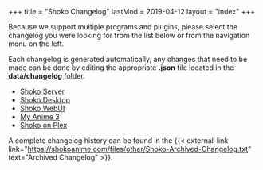 +++
title = "Shoko Changelog"
lastMod = 2019-04-12
layout = "index"
+++

Because we support multiple programs and plugins, please select the changelog you were looking for from the list below or from the navigation menu on the left. 

Each changelog is generated automatically, any changes that need to be made can be done by editing the appropriate **.json** file located in the **data/changelog** folder. 

- [Shoko Server](server)
- [Shoko Desktop](desktop)
- [Shoko WebUI](webui)
- [My Anime 3](myanime3)
- [Shoko on Plex](shokoplex)

A complete changelog history can be found in the {{< external-link link="https://shokoanime.com/files/other/Shoko-Archived-Changelog.txt" text="Archived Changelog" >}}.
